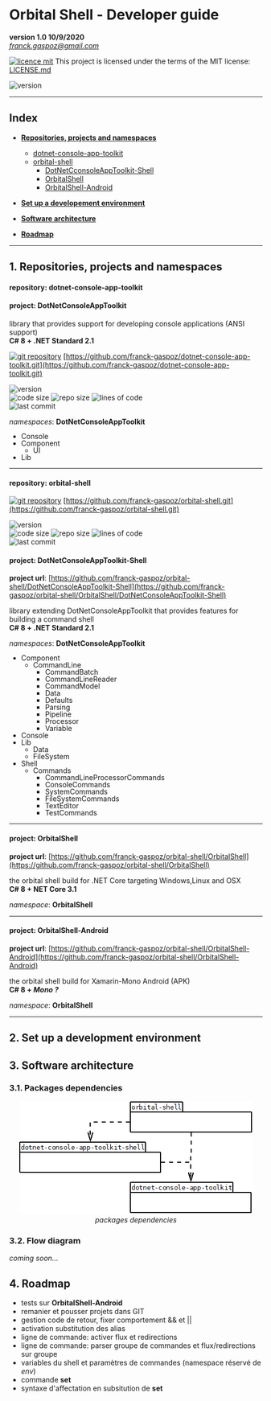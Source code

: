 # Orbital Shell - Developer guide
**version 1.0 10/9/2020**  
*franck.gaspoz@gmail.com*

[![licence mit](https://img.shields.io/badge/licence-MIT-blue.svg)](license.md) This project is licensed under the terms of the MIT license: [LICENSE.md](LICENSE.md)

![version](https://img.shields.io/badge/Version-1.0.beta-green)

<hr>

## Index
- [**Repositories, projects and namespaces**](#repos)

  - [dotnet-console-app-toolkit](#dotnet-console-app-toolkit)
  - [orbital-shell](#orbital-shell)
    - [DotNetCconsoleAppToolkit-Shell](#dotnet-console-app-toolkit-shell)
    - [OrbitalShell](#orbitalshell)
    - [OrbitalShell-Android](#orbital-shell-android)
    
- [**Set up a developement environment**](#setupdevenv)
- [**Software architecture**](#archi)
- [**Roadmap**](#roadmap)
</ol>
</b>

<hr>

<a id="repos"/>

## 1. Repositories, projects and namespaces

<a id="dotnet-console-app-toolkit"/>

#### repository: dotnet-console-app-toolkit
#### project: DotNetConsoleAppToolkit

library that provides support for developing console applications (ANSI support)  
<b>C# 8 + .NET Standard 2.1</b>  
 
[![git repository](https://img.shields.io/badge/GIT-repository-green)](https://github.com/franck-gaspoz/dotnet-console-app-toolkit.git) [https://github.com/franck-gaspoz/dotnet-console-app-toolkit.git](https://github.com/franck-gaspoz/dotnet-console-app-toolkit.git) 

![version](https://img.shields.io/github/v/tag/franck-gaspoz/dotnet-console-app-toolkit?style=plastic)  
![code size](https://img.shields.io/github/languages/code-size/franck-gaspoz/dotnet-console-app-toolkit?style=plastic)
![repo size](https://img.shields.io/github/repo-size/franck-gaspoz/dotnet-console-app-toolkit?style=plastic)
![lines of code](https://img.shields.io/tokei/lines/github/franck-gaspoz/dotnet-console-app-toolkit?style=plastic)  
![last commit](https://img.shields.io/github/last-commit/franck-gaspoz/dotnet-console-app-toolkit?style=plastic)  

*namespaces*:  <b>DotNetConsoleAppToolkit</b>
<ul style="line-height:100%;margin:0px">
<li>    Console  
<li>    Component  
<ul style="line-height:100%;margin:0px">
<li>       UI  
</ul>
<li>   Lib  
</ul>

<hr>

<a id="orbital-shell"/>

#### repository: orbital-shell  

[![git repository](https://img.shields.io/badge/GIT-repository-green)](https://github.com/franck-gaspoz/dotnet-console-app-toolkit.git) [https://github.com/franck-gaspoz/orbital-shell.git](https://github.com/franck-gaspoz/orbital-shell.git)

![version](https://img.shields.io/github/v/tag/franck-gaspoz/orbital-shell?style=plastic)  
![code size](https://img.shields.io/github/languages/code-size/franck-gaspoz/orbital-shell?style=plastic)
![repo size](https://img.shields.io/github/repo-size/franck-gaspoz/orbital-shell?style=plastic)
![lines of code](https://img.shields.io/tokei/lines/github/franck-gaspoz/orbital-shell?style=plastic)  
![last commit](https://img.shields.io/github/last-commit/franck-gaspoz/orbital-shell?style=plastic) 

<a id="dotnet-console-app-toolkit-shell"/>

#### project: DotNetConsoleAppToolkit-Shell

**project url**: [https://github.com/franck-gaspoz/orbital-shell/DotNetConsoleAppToolkit-Shell](https://github.com/franck-gaspoz/orbital-shell/OrbitalShell/DotNetConsoleAppToolkit-Shell) 

library extending DotNetConsoleAppToolkit that provides features for building a command shell  
<b>C# 8 + .NET Standard 2.1</b>  

*namespaces*: <b>DotNetConsoleAppToolkit</b>

<ul style="line-height:100%">
<li>    Component 
<ul style="line-height:100%;margin:0px">
<li>        CommandLine  
<ul style="line-height:100%;margin:0px">
<li>        CommandBatch
<li>        CommandLineReader  
<li>        CommandModel  
<li>        Data  
<li>        Defaults  
<li>        Parsing  
<li>        Pipeline  
<li>        Processor  
<li>        Variable 
</ul>
</ul>
<li>    Console  
<li>    Lib  
<ul style="line-height:100%;margin:0px">
<li>        Data  
<li>        FileSystem  
</ul>
<li>    Shell  
<ul style="line-height:100%;margin:0px">
<li>        Commands  
<ul style="line-height:100%;margin:0px">
<li>CommandLineProcessorCommands
<li>ConsoleCommands
<li>SystemCommands
<li>FileSystemCommands
<li>TextEditor
<li>TestCommands
</ul>
</ul>
</ul>

<hr>

<a id="orbitalshell"/>

#### project: OrbitalShell

**project url**: [https://github.com/franck-gaspoz/orbital-shell/OrbitalShell](https://github.com/franck-gaspoz/orbital-shell/OrbitalShell)  
  
the orbital shell build for .NET Core targeting Windows,Linux and OSX  
<b>C# 8 + NET Core 3.1</b>  

*namespace*: <b>OrbitalShell  </b>

<hr>

<a id="orbital-shell-android"/>

#### project: OrbitalShell-Android
**project url**: [https://github.com/franck-gaspoz/orbital-shell/OrbitalShell-Android](https://github.com/franck-gaspoz/orbital-shell/OrbitalShell-Android) 

the orbital shell build for Xamarin-Mono Android (APK)  
<b>C# 8 + <i>Mono ?</i></b>  
  
*namespace*: <b>OrbitalShell  </b>

<hr>

<a id="setupdevenv"/>

## 2. Set up a development environment

<a id="archi"/>

## 3. Software architecture
### 3.1. Packages dependencies

<center>  
<img alt="package dependencies" src="Assets/OrbitalShellArchitecture.png"><br>  
<i>packages dependencies</i>
</center>

### 3.2. Flow diagram

*coming soon...*

<a id="roadmap"/>

## 4. Roadmap

- tests sur **OrbitalShell-Android**
- remanier et pousser projets dans GIT
- gestion code de retour, fixer comportement && et ||
- activation substitution des alias
- ligne de commande: activer flux et redirections
- ligne de commande: parser groupe de commandes et flux/redirections sur groupe
- variables du shell et paramètres de commandes (namespace réservé de *env*)
- commande **set**
- syntaxe d'affectation en subsitution de **set**
